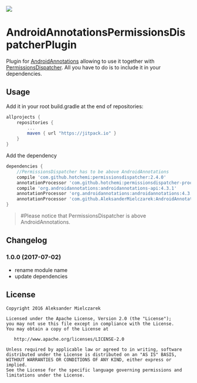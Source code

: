 [![](https://jitpack.io/v/AleksanderMielczarek/AndroidAnnotationsPermissionsDispatcherPlugin.svg)](https://jitpack.io/#AleksanderMielczarek/AndroidAnnotationsPermissionsDispatcherPlugin)

# AndroidAnnotationsPermissionsDispatcherPlugin

Plugin for [AndroidAnnotations](http://androidannotations.org/) allowing to use it together with [PermissionsDispatcher](http://hotchemi.github.io/PermissionsDispatcher/).
All you have to do is to include it in your dependencies.

## Usage

Add it in your root build.gradle at the end of repositories:

```groovy
allprojects {
	repositories {
        ...
        maven { url "https://jitpack.io" }
    }
}
```

Add the dependency

```groovy
dependencies {
    //PermissionsDispatcher has to be above AndroidAnnotations
    compile 'com.github.hotchemi:permissionsdispatcher:2.4.0'
    annotationProcessor 'com.github.hotchemi:permissionsdispatcher-processor:2.4.0'
    compile 'org.androidannotations:androidannotations-api:4.3.1'
    annotationProcessor 'org.androidannotations:androidannotations:4.3.1'
    annotationProcessor 'com.github.AleksanderMielczarek:AndroidAnnotationsPermissionsDispatcherPlugin:1.0.0'
}
```

> #Please notice that PermissionsDispatcher is above AndroidAnnotations.

## Changelog

### 1.0.0 (2017-07-02)

- rename module name
- update dependencies

## License

    Copyright 2016 Aleksander Mielczarek

    Licensed under the Apache License, Version 2.0 (the "License");
    you may not use this file except in compliance with the License.
    You may obtain a copy of the License at

       http://www.apache.org/licenses/LICENSE-2.0

    Unless required by applicable law or agreed to in writing, software
    distributed under the License is distributed on an "AS IS" BASIS,
    WITHOUT WARRANTIES OR CONDITIONS OF ANY KIND, either express or implied.
    See the License for the specific language governing permissions and
    limitations under the License.
